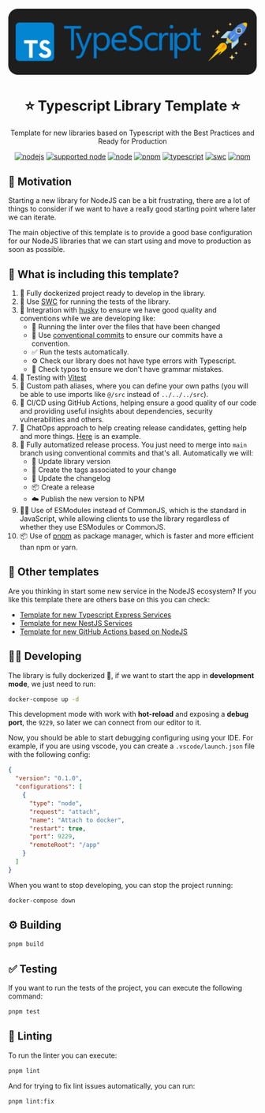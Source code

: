 <p align="center">
  <a href="https://expressjs.com/" target="blank"><img src="images/typescript.png" alt="Express Logo" width="512" /></a>
</p>

<h1 align="center">⭐ Typescript Library Template ⭐</h1>

<p align="center">
  Template for new libraries based on Typescript with the Best Practices and Ready for Production
</p>

<p align="center">
  <a href="https://github.com/AlbertHernandez/typescript-library-template/actions/workflows/node.yml?branch=main"><img src="https://github.com/AlbertHernandez/typescript-library-template/actions/workflows/node.yml/badge.svg?branch=main" alt="nodejs"/></a>
  <a href="https://nodejs.org"><img src="https://img.shields.io/badge/supported_node-20.x_--_22.x-forestgreen.svg" alt="supported node"/></a>
  <a href="https://nodejs.org/docs/latest-v22.x/api/index.html"><img src="https://img.shields.io/badge/node-22.x-green.svg" alt="node"/></a>
  <a href="https://pnpm.io/"><img src="https://img.shields.io/badge/pnpm-9.x-red.svg" alt="pnpm"/></a>
  <a href="https://www.typescriptlang.org/"><img src="https://img.shields.io/badge/typescript-5.x-blue.svg" alt="typescript"/></a>
  <a href="https://vitest.dev/"><img src="https://img.shields.io/badge/Test-Vitest_-yellow.svg" alt="swc"/></a>
  <a href="https://www.npmjs.com/package/typescript-library-template-example/v/latest"><img src="https://badgen.net/npm/v/typescript-library-template-example?icon=npm&color=red" alt="npm"/></a>
</p>

## 👀 Motivation

Starting a new library for NodeJS can be a bit frustrating, there are a lot of things to consider if we want to have a really good starting point where later we can iterate.

The main objective of this template is to provide a good base configuration for our NodeJS libraries that we can start using and move to production as soon as possible.

## 🌟 What is including this template?

1. 🐳 Fully dockerized project ready to develop in the library.
2. 👷 Use [SWC](https://swc.rs/) for running the tests of the library.
3. 🐶 Integration with [husky](https://typicode.github.io/husky/) to ensure we have good quality and conventions while we are developing like:
   - 💅 Running the linter over the files that have been changed
   - 💬 Use [conventional commits](https://www.conventionalcommits.org/en/v1.0.0/) to ensure our commits have a convention.
   - ✅ Run the tests automatically.
   - ⚙️ Check our library does not have type errors with Typescript.
   - 🙊 Check typos to ensure we don't have grammar mistakes.
4. 🧪 Testing with [Vitest](https://vitest.dev/)
5. 📌 Custom path aliases, where you can define your own paths (you will be able to use imports like `@/src` instead of `../../../src`).
6. 🚀 CI/CD using GitHub Actions, helping ensure a good quality of our code and providing useful insights about dependencies, security vulnerabilities and others.
7. 🤖 ChatOps approach to help creating release candidates, getting help and more things. [Here](https://github.com/AlbertHernandez/typescript-library-template/pull/105#issuecomment-1963059727) is an example.
8. 🥷 Fully automatized release process. You just need to merge into `main` branch using conventional commits and that's all. Automatically we will:
   - 📘 Update library version
   - 📍 Create the tags associated to your change
   - 📝 Update the changelog
   - 📦 Create a release
   - ☁️ Publish the new version to NPM
9. 🐦‍🔥 Use of ESModules instead of CommonJS, which is the standard in JavaScript, while allowing clients to use the library regardless of whether they use ESModules or CommonJS.
10. 📦 Use of [pnpm](https://pnpm.io/) as package manager, which is faster and more efficient than npm or yarn.

## 🤩 Other templates

Are you thinking in start some new service in the NodeJS ecosystem? If you like this template there are others base on this you can check:

- [Template for new Typescript Express Services](https://github.com/AlbertHernandez/express-typescript-service-template)
- [Template for new NestJS Services](https://github.com/AlbertHernandez/nestjs-service-template)
- [Template for new GitHub Actions based on NodeJS](https://github.com/AlbertHernandez/github-action-nodejs-template)

## 🧑‍💻 Developing

The library is fully dockerized 🐳, if we want to start the app in **development mode**, we just need to run:

```bash
docker-compose up -d
```

This development mode with work with **hot-reload** and exposing a **debug port**, the `9229`, so later we can connect from our editor to it.

Now, you should be able to start debugging configuring using your IDE. For example, if you are using vscode, you can create a `.vscode/launch.json` file with the following config:

```json
{
  "version": "0.1.0",
  "configurations": [
    {
      "type": "node",
      "request": "attach",
      "name": "Attach to docker",
      "restart": true,
      "port": 9229,
      "remoteRoot": "/app"
    }
  ]
}
```

When you want to stop developing, you can stop the project running:

```bash
docker-compose down
```

## ⚙️ Building

```bash
pnpm build
```

## ✅ Testing

If you want to run the tests of the project, you can execute the following command:

```bash
pnpm test
```

## 💅 Linting

To run the linter you can execute:

```bash
pnpm lint
```

And for trying to fix lint issues automatically, you can run:

```bash
pnpm lint:fix
```
